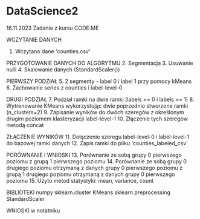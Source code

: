 # DataScience2
16.11.2023 Zadanie z kursu CODE:ME

WCZYTANIE DANYCH
1. Wczytano dane 'counties.csv'

PRZYGOTOWANIE DANYCH DO ALGORYTMU
2. Segmentacja
3. Usuwanie nulli
4. Skalowanie danych (StandardScaler())

PIERWSZY PODZIAŁ
5. 2 segmenty - label 0 i label 1 przy pomocy kMeans
6. Zachowanie series z counties i label-level-0

DRUGI PODZIAŁ
7. Podział ramki na dwie ramki (labels == 0  i labels == 1)
8. Wytrenowanie KMeans wykorzystując dwie poprzednio stworzone ramki (n_clusters=2)
9. Zapisanie wyników do dwóch szeregów z określonym drugim poziomem klasteryzacji label-level-1
10. Złączenie tych szeregów metodą concat

ZŁĄCZENIE WYNIKÓW
11. Dołączenie szeregu label-level-0 i label-level-1 do bazowej ramki danych
12. Zapis ramki do pliku 'counties_labeled_csv'

PORÓWNANIE I WNIOSKI
13. Porównanie ze sobą grupy 0 pierwszego poziomu z grupą 1 pierwszego poziomu
14. Porównanie ze sobą grupy 0 drugiego poziomu otrzymaną z danych grupy 0 pierwszego poziomu z grupą 1 drugiego poziomu otrzymaną z danych grupy 0 pierwszego poziomu
15. Użyto metod statystyki: mean, variance, count

BIBLIOTEKI
numpy
sklearn.cluster KMeans
sklearn.preprocessing StandardScaler

WNIOSKI
w notatniku
